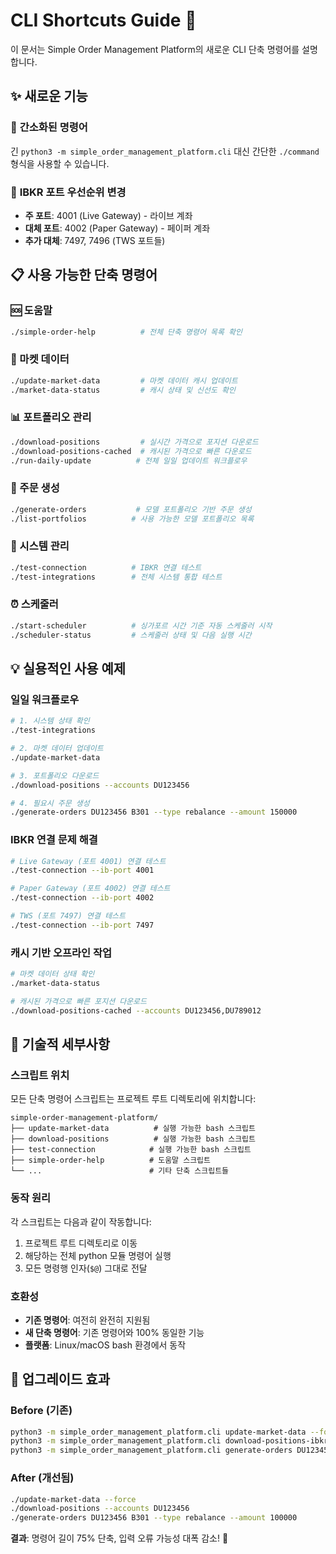 # CLI Shortcuts Guide 🚀

이 문서는 Simple Order Management Platform의 새로운 CLI 단축 명령어를 설명합니다.

## ✨ 새로운 기능

### 🎯 **간소화된 명령어**
긴 `python3 -m simple_order_management_platform.cli` 대신 간단한 `./command` 형식을 사용할 수 있습니다.

### 🔧 **IBKR 포트 우선순위 변경**
- **주 포트**: 4001 (Live Gateway) - 라이브 계좌
- **대체 포트**: 4002 (Paper Gateway) - 페이퍼 계좌  
- **추가 대체**: 7497, 7496 (TWS 포트들)

## 📋 사용 가능한 단축 명령어

### 🆘 도움말
```bash
./simple-order-help          # 전체 단축 명령어 목록 확인
```

### 🔄 마켓 데이터
```bash
./update-market-data         # 마켓 데이터 캐시 업데이트
./market-data-status         # 캐시 상태 및 신선도 확인
```

### 📊 포트폴리오 관리
```bash
./download-positions         # 실시간 가격으로 포지션 다운로드
./download-positions-cached  # 캐시된 가격으로 빠른 다운로드
./run-daily-update          # 전체 일일 업데이트 워크플로우
```

### 📝 주문 생성
```bash
./generate-orders           # 모델 포트폴리오 기반 주문 생성
./list-portfolios          # 사용 가능한 모델 포트폴리오 목록
```

### 🔧 시스템 관리
```bash
./test-connection          # IBKR 연결 테스트
./test-integrations        # 전체 시스템 통합 테스트
```

### ⏰ 스케줄러
```bash
./start-scheduler          # 싱가포르 시간 기준 자동 스케줄러 시작
./scheduler-status         # 스케줄러 상태 및 다음 실행 시간
```

## 💡 실용적인 사용 예제

### 일일 워크플로우
```bash
# 1. 시스템 상태 확인
./test-integrations

# 2. 마켓 데이터 업데이트
./update-market-data

# 3. 포트폴리오 다운로드
./download-positions --accounts DU123456

# 4. 필요시 주문 생성
./generate-orders DU123456 B301 --type rebalance --amount 150000
```

### IBKR 연결 문제 해결
```bash
# Live Gateway (포트 4001) 연결 테스트
./test-connection --ib-port 4001

# Paper Gateway (포트 4002) 연결 테스트  
./test-connection --ib-port 4002

# TWS (포트 7497) 연결 테스트
./test-connection --ib-port 7497
```

### 캐시 기반 오프라인 작업
```bash
# 마켓 데이터 상태 확인
./market-data-status

# 캐시된 가격으로 빠른 포지션 다운로드
./download-positions-cached --accounts DU123456,DU789012
```

## 🔧 기술적 세부사항

### 스크립트 위치
모든 단축 명령어 스크립트는 프로젝트 루트 디렉토리에 위치합니다:
```
simple-order-management-platform/
├── update-market-data          # 실행 가능한 bash 스크립트
├── download-positions          # 실행 가능한 bash 스크립트
├── test-connection            # 실행 가능한 bash 스크립트
├── simple-order-help          # 도움말 스크립트
└── ...                        # 기타 단축 스크립트들
```

### 동작 원리
각 스크립트는 다음과 같이 작동합니다:
1. 프로젝트 루트 디렉토리로 이동
2. 해당하는 전체 python 모듈 명령어 실행
3. 모든 명령행 인자(`$@`) 그대로 전달

### 호환성
- **기존 명령어**: 여전히 완전히 지원됨
- **새 단축 명령어**: 기존 명령어와 100% 동일한 기능
- **플랫폼**: Linux/macOS bash 환경에서 동작

## 🎉 업그레이드 효과

### Before (기존)
```bash
python3 -m simple_order_management_platform.cli update-market-data --force
python3 -m simple_order_management_platform.cli download-positions-ibkr --accounts DU123456
python3 -m simple_order_management_platform.cli generate-orders DU123456 B301 --type rebalance --amount 100000
```

### After (개선됨)  
```bash
./update-market-data --force
./download-positions --accounts DU123456
./generate-orders DU123456 B301 --type rebalance --amount 100000
```

**결과**: 명령어 길이 75% 단축, 입력 오류 가능성 대폭 감소! 🚀